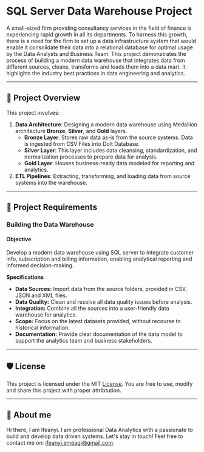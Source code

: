 # SQL Server Data Warehouse Project
A small-sized firm providing consultancy services in the field of finance is experiencing rapid growth in all its departments. To harness this growth, there is a need for the firm to set up a data infrastructure system that would enable it consolidate their data into a relational database for optimal usage by the Data Analysts and Business Team. This project demonstrates the process of building a modern data warehouse that integrates data from different sources, cleans, transforms and loads them into a data mart. It highlights the industry best practices in data engineering and analytics.

---
## 📖 Project Overview

This project involves:
1. **Data Architecture**: Designing a modern data warehouse using Medallion architecture **Bronze**, **Silver**, and **Gold** layers.
   * **Bronze Layer**: Stores raw data as-is from the source systems. Data is ingested from CSV Files into Dolt Database.
   * **Silver Layer**: This layer includes data cleansing, standardization, and normalization processes to prepare data for analysis.
   * **Gold Layer**: Houses business-ready data modeled for reporting and analytics.
2. **ETL Pipelines**: Extracting, transforming, and loading data from source systems into the warehouse.

---

## 🚀 Project Requirements

### Building the Data Warehouse

#### Objective
Develop a modern data warehouse using SQL server to integrate customer info, subscription and billing information, enabling analytical reporting and informed decision-making.

**Specifications**
- **Data Sources:** Import data from the source folders, provided in CSV, JSON and XML files.
- **Data Quality:** Clean and resolve all data quality issues before analysis.
- **Integration:** Combine all the sources into a user-friendly data warehouse for analytics.
- **Scope:** Focus on the latest datasets provided, without recourse to historical information.
- **Documentation:** Provide clear documentation of the data model to support the analytics team and business stakeholders.

---
## 🛡️ License
This project is licensed under the MIT [License](LICENSE). You are free to use, modify and share this project with proper attribtution.

---

## 🌟 About me
Hi there, I am Ifeanyi. I am professional Data Analytics with a passionate to build and develop data driven systems. Let's stay in touch! Feel free to contact me on: ifeanyi.emeagi@gmail.com. 

